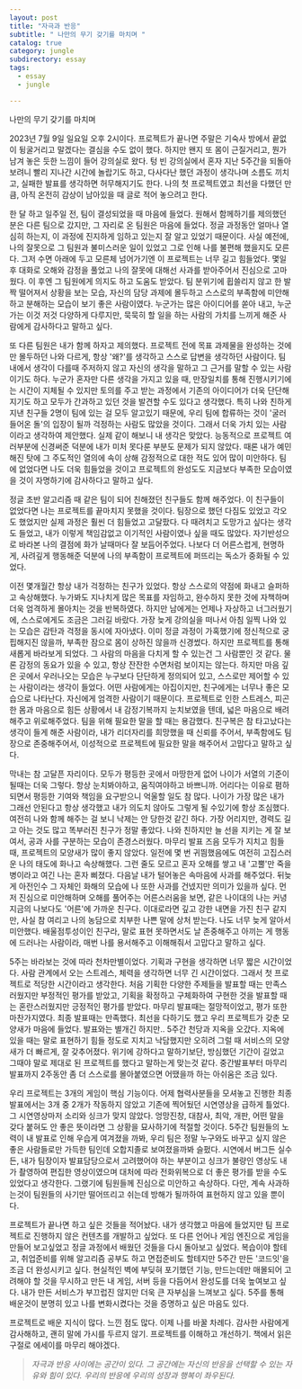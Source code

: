 ```yaml
---
layout: post
title: "자극과 반응"
subtitle: " 나만의 무기 갖기를 마치며 "
catalog: true
category: jungle
subdirectory: essay
tags:
  - essay
  - jungle

---
```


나만의 무기 갖기를 마치며

2023년 7월 9일 일요일 오후 2시이다. 프로젝트가 끝나면 주말은 기숙사 방에서 끝없이 뒹굴거리고 말겠다는 결심을 수도 없이 했다. 하지만 왠지 또 몸이 근질거리고, 뭔가 남겨 놓은 듯한 느낌이 들어 강의실로 왔다. 텅 빈 강의실에서 혼자 지난 5주간을 되돌아보려니 빨리 지나간 시간에 놀랍기도 하고, 다사다난 했던 과정이 생각나며 소름도 끼치고, 실패한 발표를 생각하면 허무해지기도 한다. 나의 첫 프로젝트였고 최선을 다했던 만큼, 아직 온전히 감상이 남아있을 때 글로 적어 놓으려고 한다.

한 달 하고 일주일 전, 팀이 결성되었을 때 마음에 들었다. 원해서 함께하기를 제의했던 분은 다른 팀으로 갔지만, 그 자리로 온 팀원은 마음에 들었다. 정글 과정동안 얼마나 열심히 하는지, 이 과정에 진지하게 임하고 있는지 잘 알고 있었기 때문이다. 사실 예전에, 나의 잘못으로 그 팀원과 불미스러운 일이 있었고 그로 인해 나를 불편해 했을지도 모른다. 그저 수면 아래에 두고 모른체 넘어가기엔 이 프로젝트는 너무 길고 힘들었다. 몇일 후 대화로 오해와 감정을 풀었고 나의 잘못에 대해선 사과를 받아주어서 진심으로 고마웠다. 이 후엔 그 팀원에게 의지도 하고 도움도 받았다. 팀 분위기에 휩쓸리지 않고 한 발짝 떨어져서 상황을 보는 모습, 자신의 담당 과제에 몰두하고 스스로의 부족함에 미안해하고 분해하는 모습이 보기 좋은 사람이였다. 누군가는 많은 아이디어를 쏟아 내고, 누군가는 이것 저것 다양하게 다루지만, 묵묵히 할 일을 하는 사람의 가치를 느끼게 해준 사람에게 감사하다고 말하고 싶다.

또 다른 팀원은 내가 함께 하자고 제의했다. 프로젝트 전에 목표 과제물을 완성하는 것에만 몰두하던 나와 다르게, 항상 '왜?'를 생각하고 스스로 답변을 생각하던 사람이다. 팀 내에서 생각이 다를때 주저하지 않고 자신의 생각을 말하고 그 근거를 말할 수 있는 사람이기도 하다. 누군가 혼자만 다른 생각을 가지고 있을 때, 만장일치를 통해 진행시키기에는 시간이 지체될 수 있지만 토의를 주고 받는 과정에서 기존의 아이디어가 더욱 단단해지기도 하고 모두가 간과하고 있던 것을 발견할 수도 있다고 생각했다. 특히 나와 친하게 지낸 친구들 2명이 팀에 있는 걸 모두 알고있기 때문에, 우리 팀에 합류하는 것이 '굴러들어온 돌'의 입장이 될까 걱정하는 사람도 많았을 것이다. 그래서 더욱 가치 있는 사람이라고 생각하여 제안했다. 실제 같이 해보니 내 생각은 맞았다. 능동적으로 프로젝트 여러부분에 신경써준 덕분에 내가 미처 못다룬 부분도 문제가 되지 않았다. 때론 내가 예민해진 탓에 그 주도적인 열의에 속이 상해 감정적으로 대한 적도 있어 많이 미안하다. 팀에 없었다면 나도 더욱 힘들었을 것이고 프로젝트의 완성도도 지금보다 부족한 모습이였을 것이 자명하기에 감사하다고 말하고 싶다.

정글 초반 알고리즘 때 같은 팀이 되어 친해졌던 친구들도 함께 해주었다. 이 친구들이 없었다면 나는 프로젝트를 끝마치지 못했을 것이다. 팀장으로 했던 다짐도 있었고 각오도 했었지만 실제 과정은 훨씬 더 힘들었고 고달팠다. 다 때려치고 도망가고 싶다는 생각도 들었고, 내가 이렇게 책임감없고 이기적인 사람이였나 싶을 때도 많았다. 자기반성으로 바라본 나의 결점에 화가 날때마다 잘 보듬어주었다. 나보다 더 어른스럽게, 현명하게, 사려깊게 행동해준 덕분에 나의 부족함이 프로젝트에 퍼뜨리는 독소가 중화될 수 있었다.

이전 몇개월간 항상 내가 걱정하는 친구가 있었다. 항상 스스로의 약점에 화내고 슬퍼하고 속상해했다. 누가봐도 지나치게 많은 목표를 자임하고, 완수하지 못한 것에 자책하며 더욱 엄격하게 몰아치는 것을 반복하였다. 하지만 남에게는 언제나 자상하고 너그러웠기에, 스스로에게도 조금은 그러길 바랐다. 가장 늦게 강의실을 떠나서 아침 일찍 나와 있는 모습은 감탄과 걱정을 동시에 자아냈다. 이미 정글 과정이 가혹했기에 정신적으로 궁핍해지진 않을까, 부족한 잠으로 몸이 상하진 않을까 신경썼다. 하지만 프로젝트를 통해 새롭게 바라보게 되었다. 그 사람의 마음을 다치게 할 수 있는건 그 사람뿐인 것 같다. 물론 감정의 동요가 있을 수 있고, 항상 잔잔한 수면처럼 보이지는 않는다. 하지만 마음 깊은 곳에서 우러나오는 모습은 누구보다 단단하게 정의되어 있고, 스스로만 제어할 수 있는 사람이라는 생각이 들었다. 어떤 사람에게는 아집이지만, 친구에게는 너무나 좋은 모습으로 나타난다. 자신에게 엄격한 사람이기 때문이다. 프로젝트로 인한 스트레스, 피곤한 몸과 마음으로 힘든 상황에서 내 감정기복까지 눈치보였을 텐데, 넓은 마음으로 배려해주고 위로해주었다. 팀을 위해 필요한 말을 할 때는 용감했다. 친구복은 참 타고났다는 생각이 들게 해준 사람이라, 내가 리더자리를 희망했을 때 신뢰를 주어서, 부족함에도 팀장으로 존중해주어서, 이성적으로 프로젝트에 필요한 말을 해주어서 고맙다고 말하고 싶다.

막내는 참 고달픈 자리이다. 모두가 평등한 곳에서 마땅한게 없어 나이가 서열의 기준이 될때는 더욱 그렇다. 항상 눈치봐야하고, 움직여야하고 바쁘니까. 어리다는 이유로 폄하되면서 평등한 기여와 책임을 요구받으니 억울할 일도 참 많다. 나이가 가장 많은 내가 그래선 안된다고 항상 생각했고 내가 의도치 않아도 그렇게 될 수있기에 항상 조심했다. 여전히 나와 함께 해주는 걸 보니 낙제는 안 당한것 같긴 하다. 가장 어리지만, 경력도 길고 아는 것도 많고 똑부러진 친구가 정말 좋았다. 나와 친하지만 늘 선을 지키는 게 잘 보여서, 공과 사를 구분하는 모습이 존경스러웠다. 마무리 발표 즈음 모두가 지치고 힘들 때, 프로젝트의 모양새가 많이 좋지 않았다. 일전에 몇 번 귀띔했음에도 여전히 고집스러운 나의 태도에 화나고 속상해했다. 그런 줄도 모르고 혼자 오해를 쌓고 내 '고뿔'만 죽을 병이라고 여긴 나는 혼자 삐졌다. 다음날 내가 털어놓은 속마음에 사과를 해주었다. 뒤늦게 아전인수 그 자체인 화해의 모습에 나 또한 사과를 건넸지만 의미가 있을까 싶다. 먼저 진심으로 미안해하며 오해를 풀어주는 어른스러움을 보면, 같은 나이대의 나는 커녕 지금의 나보다도 '어른'에 가까운 친구다. 이대로라면 깊고 강한 내면을 가진 친구 같지만, 사실 참 여리고 나의 농담으로 치부한 나쁜 말에 상처 받는다. 나도 너무 늦게 알아서 미안했다. 배울점투성이인 친구라, 말로 표현 못하면서도 날 존중해주고 아끼는 게 행동에 드러나는 사람이라, 매번 나를 용서해주고 이해해줘서 고맙다고 말하고 싶다.

5주는 바라보는 것에 따라 천차만별이었다. 기획과 구현을 생각하면 너무 짧은 시간이었다. 사람 관계에서 오는 스트레스, 체력을 생각하면 너무 긴 시간이었다. 그래서 첫 프로젝트로 적당한 시간이라고 생각한다. 처음 기획한 다양한 주제들을 발표할 때는 만족스러웠지만 부정적인 평가를 받았고, 기획을 확정하고 구체화하여 구현한 것을 발표할 때는 혼란스러웠지만 긍정적인 평가를 받았다. 마무리 발표때는 절망적이었고, 평가 또한 마찬가지였다. 최종 발표때는 만족했다. 최선을 다하기도 했고 우리 프로젝트가 갖춘 모양새가 마음에 들었다. 발표와는 별개긴 하지만.. 5주간 천당과 지옥을 오갔다. 지옥에 있을 때는 말로 표현하기 힘들 정도로 지치고 낙담했지만 오히려 그럴 때 서비스의 모양새가 더 빠르게, 잘 갖추어졌다. 위기에 강하다고 말하기보단, 방심했던 기간이 길었고 그때야 말로 제대로 된 프로젝트를 했다고 말하는게 맞는것 같다. 중간발표부터 마무리발표까지 2주동안 좀 더 스스로를 몰아붙였으면 어땠을까 하는 아쉬움은 조금 있다.

우리 프로젝트는 3개의 게임이 핵심 기능이다. 어제 협력사분들을 모셔놓고 진행한 최종 발표에서는 3개 중 2개가 작동하지 않았고 기존에 찍어뒀던 시연영상을 급하게 틀었다. 그 시연영상마저 소리와 싱크가 맞지 않았다. 엉망진창, 대참사, 최악, 개판, 어떤 말을 갖다 붙혀도 안 좋은 뜻이라면 그 상황을 묘사하기에 적절할 것이다. 5주간 팀원들의 노력이 내 발표로 인해 우습게 여겨졌을 까봐, 우리 팀은 정말 누구와도 바꾸고 싶지 않은 좋은 사람들로만 가득한 팀인데 오합지졸로 보여졌을까봐 슬펐다. 시연에서 버그든 실수든, 내가 팀장이자 발표담당으로서 고려했어야 하는 부분이고 싱크가 불량인 영상도 내가 촬영하여 편집한 영상이였으며 대처에 따라 전화위복으로 더 좋은 평가를 받을 수도 있었다고 생각한다. 그랬기에 팀원들께 진심으로 미안하고 속상하다. 다만, 계속 사과하는것이 팀원들의 사기만 떨어뜨리고 쉬는데 방해가 될까하여 표현하지 않고 있을 뿐이다.

프로젝트가 끝나면 하고 싶은 것들을 적어놨다. 내가 생각했고 마음에 들었지만 팀 프로젝트로 진행하지 않은 컨텐츠를 개발하고 싶었다. 또 다른 언어나 게임 엔진으로 게임을 만들어 보고싶었고 정글 과정에서 배웠던 것들을 다시 돌아보고 싶었다. 복습이야 할테고, 취업준비를 위해 알고리즘 공부도 하고 면접준비도 할테지만 5주간 만든 '코드잇'을 조금 더 완성시키고 싶다. 현실적인 벽에 부딪혀 포기했던 기능, 만드는데만 매몰되어 고려해야 할 것을 무시하고 만든 내 게임, 서버 등을 다듬어서 완성도를 더욱 높여보고 싶다. 내가 만든 서비스가 부끄럽진 않지만 더욱 큰 자부심을 느껴보고 싶다. 5주를 통해 배운것이 분명히 있고 나를 변화시켰다는 것을 증명하고 싶은 마음도 있다.

프로젝트로 배운 지식이 많다. 느낀 점도 많다. 이제 나를 바꿀 차례다. 감사한 사람에게 감사해하고, 괜히 말에 가시를 두르지 않기. 프로젝트를 이해하고 개선하기. 책에서 읽은 구절로 에세이를 마무리 해야겠다.

> _자극과 반응 사이에는 공간이 있다. 그 공간에는 자신의 반응을 선택할 수 있는 자유와 힘이 있다. 우리의 반응에 우리의 성장과 행복이 좌우된다._
